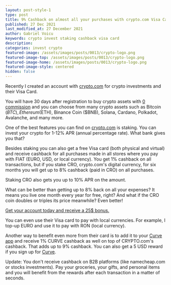 ```yaml
---
layout: post-style-1
type: post
title: 9% Cashback on almost all your purchases with crypto.com Visa Card and around 15% staking APR
published: 27 Dec 2021
last_modified_at: 27 December 2021
author: Gabriel Voicu
keywords: crypto invest staking cashback visa card
description: 
categories: invest crypto
featured-image: /assets/images/posts/0013/crypto-logo.png
featured-image-top: /assets/images/posts/0013/crypto-logo.png
featured-image-home: /assets/images/posts/0013/crypto-logo.png
featured-image-style: centered 
hidden: false
---
```


Recently I created an account with [crypto.com](https://crypto.com/app/4namc6eb3z) for crypto investments and their Visa Card.

You will have 30 days after registration to buy crypto assets with [0 commission](https://crypto.com/app/4namc6eb3z) and you can choose from many crypto assets such as Bitcoin ($BTC), Ethereum ($ETH), Binance Coin ($BNB), Solana, Cardano, Polkadot, Avalanche, and many more.

One of the best features you can find on [crypto.com](https://crypto.com/app/4namc6eb3z) is staking. You can invest your crypto for 1-12% APR (annual percentage rate). What bank gives you that?

Besides staking you can also get a free Visa card (both physical and virtual) and receive cashback for all purchases made in all stores where you pay with FIAT (EURO, USD, or local currency). You get 1% cashback on all transactions, but if you stake CRO, crypto.com's digital currency, for six months you will get up to 8% cashback (paid in CRO) on all purchases.

Staking CRO also gets you up to 10% APR on the amount.

What can be better than getting up to 8% back on all your expenses? It means you live one month every year for free, right? And what if the CRO coin doubles or triples its price meanwhile? Even better!

[Get your account today and receive a 25$ bonus.](https://crypto.com/app/4namc6eb3z)

You can even use their Visa card to pay with local currencies. For example, I top-up EURO and use it to pay with RON (local currency). 

Another way to benefit even more from their card is to add it to your [Curve app](https://www.curve.com/join#DWGL8P6E) and receive 1% CURVE cashback as well on top of CRYPTO.com's cashback. That adds up to 9% cashback. You can also get a 5 USD reward if you sign up for [Curve](https://www.curve.com/join#DWGL8P6E).

Update: You don't receive cashback on B2B platforms (like namecheap.com or stocks investments). Pay your groceries, your gifts, and personal items and you will benefit from the rewards after each transaction in a matter of seconds.